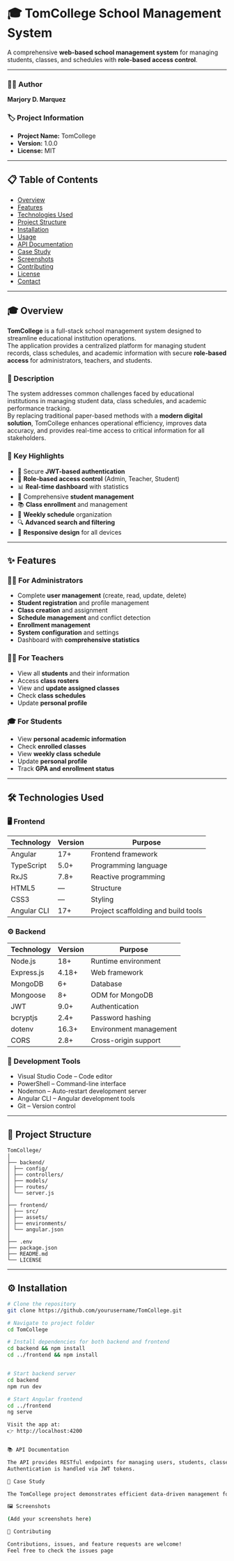 
# 🎓 TomCollege School Management System

A comprehensive **web-based school management system** for managing students, classes, and schedules with **role-based access control**.

---

### 🧑‍💻 Author
**Marjory D. Marquez**

### 🏷️ Project Information
- **Project Name:** TomCollege  
- **Version:** 1.0.0  
- **License:** MIT  

---

## 📋 Table of Contents
- [Overview](#-overview)
- [Features](#-features)
- [Technologies Used](#-technologies-used)
- [Project Structure](#-project-structure)
- [Installation](#-installation)
- [Usage](#-usage)
- [API Documentation](#-api-documentation)
- [Case Study](#-case-study)
- [Screenshots](#-screenshots)
- [Contributing](#-contributing)
- [License](#-license)
- [Contact](#-contact)

---

## 🎓 Overview

**TomCollege** is a full-stack school management system designed to streamline educational institution operations.  
The application provides a centralized platform for managing student records, class schedules, and academic information with secure **role-based access** for administrators, teachers, and students.

### 🧾 Description
The system addresses common challenges faced by educational institutions in managing student data, class schedules, and academic performance tracking.  
By replacing traditional paper-based methods with a **modern digital solution**, TomCollege enhances operational efficiency, improves data accuracy, and provides real-time access to critical information for all stakeholders.

### 🔑 Key Highlights
- 🔐 Secure **JWT-based authentication**
- 👥 **Role-based access control** (Admin, Teacher, Student)
- 📊 **Real-time dashboard** with statistics
- 🎯 Comprehensive **student management**
- 📚 **Class enrollment** and management
- 📅 **Weekly schedule** organization
- 🔍 **Advanced search and filtering**
- 📱 **Responsive design** for all devices

---

## ✨ Features

### 👩‍💼 For Administrators
-  Complete **user management** (create, read, update, delete)
-  **Student registration** and profile management
-  **Class creation** and assignment
-  **Schedule management** and conflict detection
-  **Enrollment management**
-  **System configuration** and settings
-  Dashboard with **comprehensive statistics**

### 👨‍🏫 For Teachers
-  View all **students** and their information
-  Access **class rosters**
-  View and **update assigned classes**
-  Check **class schedules**
-  Update **personal profile**

### 🎓 For Students
-  View **personal academic information**
-  Check **enrolled classes**
-  View **weekly class schedule**
-  Update **personal profile**
-  Track **GPA and enrollment status**

---

## 🛠️ Technologies Used

### 🖥️ Frontend
| Technology | Version | Purpose |
|-------------|----------|----------|
| Angular | 17+ | Frontend framework |
| TypeScript | 5.0+ | Programming language |
| RxJS | 7.8+ | Reactive programming |
| HTML5 | — | Structure |
| CSS3 | — | Styling |
| Angular CLI | 17+ | Project scaffolding and build tools |

### ⚙️ Backend
| Technology | Version | Purpose |
|-------------|----------|----------|
| Node.js | 18+ | Runtime environment |
| Express.js | 4.18+ | Web framework |
| MongoDB | 6+ | Database |
| Mongoose | 8+ | ODM for MongoDB |
| JWT | 9.0+ | Authentication |
| bcryptjs | 2.4+ | Password hashing |
| dotenv | 16.3+ | Environment management |
| CORS | 2.8+ | Cross-origin support |


### 🧰 Development Tools
- Visual Studio Code – Code editor  
- PowerShell – Command-line interface  
- Nodemon – Auto-restart development server  
- Angular CLI – Angular development tools  
- Git – Version control  

---

## 📁 Project Structure

```
TomCollege/
│
├── backend/
│ ├── config/
│ ├── controllers/
│ ├── models/
│ ├── routes/
│ └── server.js
│
├── frontend/
│ ├── src/
│ ├── assets/
│ ├── environments/
│ └── angular.json
│
├── .env
├── package.json
├── README.md
└── LICENSE
```


---

## ⚙️ Installation

```bash
# Clone the repository
git clone https://github.com/yourusername/TomCollege.git

# Navigate to project folder
cd TomCollege

# Install dependencies for both backend and frontend
cd backend && npm install
cd ../frontend && npm install


# Start backend server
cd backend
npm run dev

# Start Angular frontend
cd ../frontend
ng serve

Visit the app at:
👉 http://localhost:4200


📚 API Documentation

The API provides RESTful endpoints for managing users, students, classes, and schedules.
Authentication is handled via JWT tokens.

📖 Case Study

The TomCollege project demonstrates efficient data-driven management for schools, improving accessibility and transparency between staff, students, and administration.

🖼️ Screenshots

(Add your screenshots here)

🤝 Contributing

Contributions, issues, and feature requests are welcome!
Feel free to check the issues page
